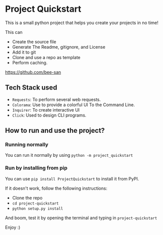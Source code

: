 # Project Quickstart

This is a small python project that helps you create your projects in no time!

This can
- Create the source file
- Generate The Readme, gitignore, and License
- Add it to git
- Clone and use a repo as template
- Perform caching.

https://github.com/bee-san
## Tech Stack used

- `Requests`: To perform several web requests.
- `Colorama`: Use to provide a colorful UI To the Command Line.
- `Inquirer`: To create interactive UI
- `Click`: Used to design CLI programs.

## How to run and use the project?

### Running normally

You can run it normally by using `python -m project_quickstart`

### Run by installing from pip

You can use `pip install ProjectQuickstart` to install it from PyPI.

If it doesn't work, follow the following instructions:

- Clone the repo
- `cd project-quickstart`
- `python setup.py install`

And boom, test it by opening the terminal and typing in `project-quickstart`

Enjoy :)

